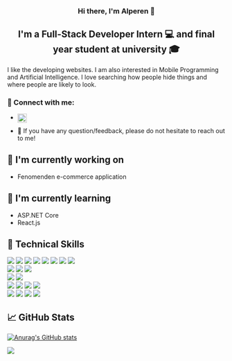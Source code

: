 
<h3 align="center">
Hi there, I'm <a target="_blank" rel="noreferrer">Alperen</a> 👋
</h3>

<h2 align="center">
I'm a Full-Stack Developer Intern 💻 and final year student at university 🎓
</h2> 

I like the developing websites. I am also interested in Mobile Programming and Artificial Intelligence. I love searching how people hide things and where people are likely to look.

### 🤝 Connect with me:

- <a href="https://www.linkedin.com/in/alperen-alp/"><img align="left" src="https://raw.githubusercontent.com/yushi1007/yushi1007/main/images/linkedin.svg" alt="Alperen | LinkedIn" width="21px"/></a>
<!--
<a href="https://instagram.com/alprn.lp"><img align="left" src="https://raw.githubusercontent.com/yushi1007/yushi1007/main/images/instagram.svg" alt="Alperen | Instagram" width="21px"/></a>
-->
- 💬 If you have any question/feedback, please do not hesitate to reach out to me!

## 🔭 I'm currently working on

-   Fenomenden e-commerce application

## 🌱 I'm currently learning

-  ASP.NET Core
-  React.js

## 💼 Technical Skills
![](https://img.shields.io/badge/Code-c%23-%23239120.svg?style=flat&logo=c-sharp&logoColor=white)
![](https://img.shields.io/badge/Code-.NET-5C2D91?style=flat&logo=.net&logoColor=white)
![](https://img.shields.io/badge/Code-java-%23ED8B00.svg?style=flat&logo=java&logoColor=white)
![](https://img.shields.io/badge/Code-Python-informational?style=flat&logo=Python&color=003B57)
![](https://img.shields.io/badge/Code-React-informational?style=flat&logo=react&color=61DAFB)
![](https://img.shields.io/badge/Code-JavaScript-informational?style=flat&logo=JavaScript&color=F7DF1E)
![](https://img.shields.io/badge/Code-php-%23777BB4.svg?style=flat&logo=php&logoColor=white)
![](https://img.shields.io/badge/Code-HTML5-informational?style=flat&logo=HTML5&color=E34F26)
</br>
![](https://img.shields.io/badge/Style-Bootstrap-informational?style=flat&logo=Bootstrap&color=7952B3)
![](https://img.shields.io/badge/Style-Ant%20Design-1890FF?style=flat&logo=antdesign&logoColor=white)
![](https://img.shields.io/badge/Style-CSS3-informational?style=flat&logo=CSS3&color=1572B6)
</br>
![](https://img.shields.io/badge/ML/DL-TensorFlow-%23FF6F00.svg?style=flat&logo=TensorFlow&logoColor=white)
![](https://img.shields.io/badge/ML/DL-scikit--learn-%23F7931E.svg?style=flat&logo=scikit-learn&logoColor=white)
</br>
![](https://img.shields.io/badge/Tools-NPM-informational?style=flat&logo=NPM&color=CB3837)
![](https://img.shields.io/badge/Tools-Yarn-informational?style=flat&logo=Yarn&color=2C8EBB)
![](https://img.shields.io/badge/Tools-Postman-informational?style=flat&logo=Postman&color=FF6C37)
![](https://img.shields.io/badge/Tools-GitHub-informational?style=flat&logo=GitHub&color=181717)
</br>
![](https://img.shields.io/badge/Database-mysql-%2300f.svg?style=flat&logo=mysql&logoColor=white)
![](https://img.shields.io/badge/Database-Microsoft%20SQL%20Sever-CC2927?style=flat&logo=microsoft%20sql%20server&logoColor=white)
![](https://img.shields.io/badge/Database-Firebase-039BE5?style=flat&logo=Firebase&logoColor=white)
![](https://img.shields.io/badge/Database-Amazon%20DynamoDB-4053D6?style=flat&logo=Amazon%20DynamoDB&logoColor=white)


## 📈 GitHub Stats 

[![Anurag's GitHub stats](https://github-readme-stats.vercel.app/api?username=alperenalp&show_icons=true&include_all_commits=true&count_private=true)](https://github.com/anuraghazra/github-readme-stats) 

![](https://komarev.com/ghpvc/?username=alperenalp&color=blue&style=flat-square)


<!--
[![Anurag's GitHub stats](https://github-readme-stats.vercel.app/api?username=alperenalp&show_icons=true&include_all_commits=true&count_private=true)](https://github.com/anuraghazra/github-readme-stats) 

To hide any specific stats, you can pass a query parameter ?hide= with comma-separated values.
Options: &hide=stars,commits,prs,issues,contribs 
/n

[![Top Langs](https://github-readme-stats.vercel.app/api/top-langs/?username=alperenalp&layout=compact)](https://github.com/anuraghazra/github-readme-stats)

[![linkedin](https://github.com/shikhar1020jais1/Git-Social/blob/master/Icons/LinkedIn.png (LinkedIn))][4]
[4]: https://www.linkedin.com/in/alperen-alp
-->



